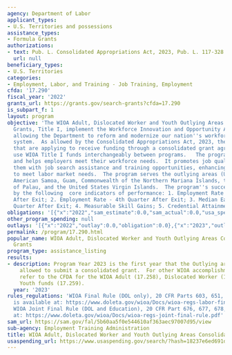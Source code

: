 ```yaml
---
agency: Department of Labor
applicant_types:
- U.S. Territories and possessions
assistance_types:
- Formula Grants
authorizations:
- text: Pub. L. Consolidated Appropriations Act, 2023, Pub. L. 117-328.
  url: null
beneficiary_types:
- U.S. Territories
categories:
- Employment, Labor, and Training - Job Training, Employment
cfda: '17.290'
fiscal_year: '2022'
grants_url: https://grants.gov/search-grants?cfda=17.290
is_subpart_f: 1
layout: program
objective: 'The WIOA Adult, Dislocated Worker and Youth Outlying Areas Consolidated
  Grants, Title I, implement the Workforce Innovation and Opportunity Act legislation,
  allowing the Department to reform and modernize our nation''s workforce development
  system.  As allowed by the Consolidated Appropriations Act, 2023, the outlying areas
  that are applying to receive funding through a consolidated grant agreement, may
  use WIOA Title I funds interchangeably between programs.   The program serves individuals
  and helps employers meet their workforce needs.  It promotes job quality by providing
  them with job search assistance and training opportunities, enhancing their skills
  to meet labor market needs.  The program serves the outlying areas (US territories):
  American Samoa, Guam, Commonwealth of the Northern Mariana Islands, the Republic
  of Palau, and the United States Virgin Islands.  The program''s success is measured
  by the following  core indicators of performance: 1. Employment Rate - 2nd Quarter
  After Exit; 2. Employment Rate - 4th Quarter After Exit; 3. Median Earnings -  2nd
  Quarter After Exit; 4. Measurable Skill Gains; 5. Credential Attainment Rate.'
obligations: '[{"x":"2022","sam_estimate":0.0,"sam_actual":0.0,"usa_spending_actual":0.0},{"x":"2023","sam_estimate":8000000.0,"sam_actual":0.0,"usa_spending_actual":4129490.0},{"x":"2024","sam_estimate":8000000.0,"sam_actual":0.0,"usa_spending_actual":7871616.0}]'
other_program_spending: null
outlays: '[{"x":"2022","outlay":0.0,"obligation":0.0},{"x":"2023","outlay":2028969.28,"obligation":8074261.0},{"x":"2024","outlay":20430.5,"obligation":3926845.0}]'
permalink: /program/17.290.html
popular_name: WIOA Adult, Dislocated Worker and Youth Outlying Areas Consolidated
  Grants
program_type: assistance_listing
results:
- description: Program Year 2023 is the first year that the Outlying areas are being
    allowed to submit a consolidated grant.  For other WIOA accomplishments, please
    refer to the CFDA for the WIOA Adult (17.258), Dislocated Worker (17.278) and
    Youth funds (17.259).
  year: '2023'
rules_regulations: 'WIOA Final Rule (DOL only), 20 CFR Parts 603, 651, 652 et.al.,
  is available at: https://www.doleta.gov/wioa/Docs/wioa-regs-labor-final-rule.pdf
  WIOA Joint Final Rule (DOL and Education), 20 CFR Part 676, 677, 678, is available
  at: https://www.doleta.gov/wioa/Docs/wioa-regs-joint-final-rule.pdf'
sam_url: https://sam.gov/fal/5b60aa5f0e544610af363aec97007d95/view
sub-agency: Employment Training Administration
title: WIOA Adult, Dislocated Worker and Youth Outlying Areas Consolidated Grants
usaspending_url: https://www.usaspending.gov/search/?hash=18237e6ed691dc405fae4507f8e59b77
---
```

